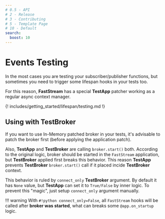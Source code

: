 ```yaml
---
# 0.5 - API
# 2 - Release
# 3 - Contributing
# 5 - Template Page
# 10 - Default
search:
  boost: 10
---
```


# Events Testing

In the most cases you are testing your subscriber/publisher functions, but sometimes you need to trigger some lifespan hooks in your tests too.

For this reason, **FastStream** has a special **TestApp** patcher working as a regular async context manager.

{! includes/getting_started/lifespan/testing.md !}

## Using with **TestBroker**

If you want to use In-Memory patched broker in your tests, it's advisable to patch the broker first (before applying the application patch).

Also, **TestApp** and **TestBroker** are calling `broker.start()` both. According to the original logic, broker should be started in the `FastStream` application, but **TestBroker** applied first breaks this behavior. This reason **TestApp** prevents **TestBroker** `broker.start()` call if it placed incide **TestBroker** context.

This behavior is ruled by `connect_only` **TestBroker** argument. By default it has `None` value, but **TestApp** can set it to `True/False` by inner logic. To prevent this "magic", just setup `connect_only` argument manually.

!!! warning
    With `#!python connect_only=False`, all `FastStream` hooks will be called after **broker was started**, what can breaks some `@app.on_startup` logic.
